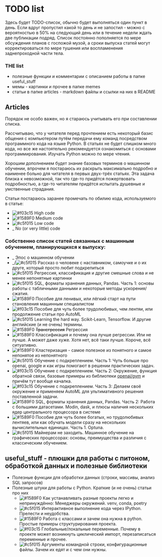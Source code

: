# TODO list

Здесь будет TODO-список, обычно будет выполняться один пункт в день. Если вдруг пропустил какой то день и не запостил - можно с вероятностью в 50% на следующий день или в течение недели ждать две публикации подряд. Список постоянно пополняется по мере обсуждения планов с госпожой музой, а сроки выпуска статей могут корректироваться по мере тушения или воспламенения заднепроходной части тела.

### THE list
* полезные функции и комментарии с описанием работы в папке useful_stuff
* мемы - картинки и прочее в папке memes
* статьи в папке articles - markdown файлы и ссылки на них в README

## Articles
Порядок не особо важен, но я стараюсь учитывать его при составлении списка.

Рассчитываю, что у читателя перед прочтением есть некоторый базис общения с компьютером путём передачи ему команд посредством программного кода на языке Python. В статьях не будет слишком много кода, но все же настоятельно рекомендуется ознакомиться с основами программирования. Изучать Python можно по мере чтения.

Хорошим дополнением будет знание базовых терминов о машинном обучении, впрочем я постараюсь их раскрыть максимально подробно и наименее больно для читателя в первых двух-трёх статьях. Эта задача близка к невозможной, так что где-то придётся пожертвовать подробностью, а где-то читателям придётся испытать душевные и умственные страдания.

Статьи постараюсь заранее промечать по обилию кода, используемого в статье:
- ![#f03c15](https://via.placeholder.com/15/f03c15/000000?text=+) High code
- ![#1589F0](https://via.placeholder.com/15/1589F0/000000?text=+) Medium code
- ![#c5f015](https://via.placeholder.com/15/c5f015/000000?text=+) Low code
- _ No (or very little) code


### Собственно список статей связанных с машинным обучением, планирующихся к выпуску:
* _ Эпос о машинном обучении
* _/![#c5f015](https://via.placeholder.com/15/c5f015/000000?text=+) Рассказ о человеке с наставником, самоучке и о их друге, который просто любит подкрепиться
* ![#c5f015](https://via.placeholder.com/15/c5f015/000000?text=+) Регрессия, классификация и другие смешные слова и не менее непонятные картинки
* ![#c5f015](https://via.placeholder.com/15/c5f015/000000?text=+) SQL, форматы хранения данных, Pandas. Часть 1: основы работы с табличными данными и некоторые методы ускорения/сжатия.
* ![#1589F0](https://via.placeholder.com/15/1589F0/000000?text=+) Пособие для ленивых, или лёгкий старт на пути становления машинным специалистом
* ![#f03c15](https://via.placeholder.com/15/f03c15/000000?text=+) Пособие для чуть более трудолюбивых, чем лентяи, или продолжение статьи про AutoML
* ![#c5f015](https://via.placeholder.com/15/c5f015/000000?text=+) Learning the hard way. Scikit-Learn, Tensorflow. И другие английские (и не очень) термины.
* ![#1589F0](https://via.placeholder.com/15/1589F0/000000?text=+) ~~Трансгрессия~~ Регрессия
* ![#1589F0](https://via.placeholder.com/15/1589F0/000000?text=+) Классификация и почему она лучше регрессии. Или не лучше. А может даже хуже. Хотя нет, всё таки лучше. Короче, всё ситуативно.
* ![#1589F0](https://via.placeholder.com/15/1589F0/000000?text=+) Кластеризация - самое полезное из понятного и самое непонятое из непонятного
* ![#c5f015](https://via.placeholder.com/15/c5f015/000000?text=+) Обучение с подкреплением. Часть 1: Чуть больше про openai, google и как игры помогают в решении практических задач.
* ![#f03c15](https://via.placeholder.com/15/f03c15/000000?text=+) Обучение с подкреплением. Часть 2: Окружение, функция обратной связи, базовые примеры из библиотеки [openai/gym](https://github.com/openai/gym) и причём тут вообще качалка.
* ![#f03c15](https://via.placeholder.com/15/f03c15/000000?text=+) Обучение с подкреплением. Часть 3: Делаем своё окружение и применяем AutoML для ультимативного решения поставленной задачи.
* ![#1589F0](https://via.placeholder.com/15/1589F0/000000?text=+) SQL, форматы хранения данных, Pandas. Часть 2: Работа с большими датасетами. Modin, dask, и плюсы наличия нескольких ядер центрального процессора в системе
* ![#1589F0](https://via.placeholder.com/15/1589F0/000000?text=+) Пособие для чуть более богатых, но трудолюбивых лентяев, или как обучать модели сразу на нескольких вычислительных единицах. Часть 1. Optuna.
* ![#c5f015](https://via.placeholder.com/15/c5f015/000000?text=+) Майнерам не заходить. Машинное обучение на графических процессорах: основы, преимущества и различия с классическим обучением.

## useful_stuff - плюшки для работы с питоном, обработкой данных и полезные библиотеки

* Полезные функции для обработки данных (строки, массивы, анализ SQL запросов)
* Полезные штуки для работы с Python. Краткие (и не очень) статьи про них
  * ![#1589F0](https://via.placeholder.com/15/1589F0/000000?text=+) Как устанавливать разные проекты легко и непринуждённо: Менеджеры окружений. venv, conda, poetry
  * ![#c5f015](https://via.placeholder.com/15/c5f015/000000?text=+) Интерактивное выполнение кода через IPython. Прелести и неудобства.
  * ![#1589F0](https://via.placeholder.com/15/1589F0/000000?text=+) Работа с классами и зачем она нужна в python. Простые примеры структурирования проекта.
  * ![#f03c15](https://via.placeholder.com/15/f03c15/000000?text=+) Глобальные/локальные переменные. Почему в проекте может возникнуть циклический импорт, перезаписаться переменные и прочее.
  * ![#c5f015](https://via.placeholder.com/15/c5f015/000000?text=+) Аргументы командной строки, конфигурационные файлы. Зачем их едят и с чем они нужны.



